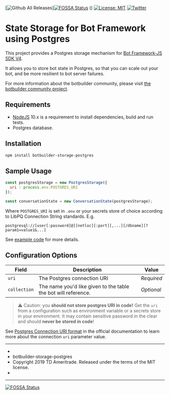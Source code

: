 [![Github All Releases](https://img.shields.io/github/downloads/TDAmeritrade/botbuilder-storage-postgres/total.svg)][![FOSSA Status](https://app.fossa.io/api/projects/git%2Bgithub.com%2FTDAmeritrade%2Fbotbuilder-storage-postgres.svg?type=shield)](https://app.fossa.io/projects/git%2Bgithub.com%2FTDAmeritrade%2Fbotbuilder-storage-postgres?ref=badge_shield)
() [![License: MIT](https://img.shields.io/badge/License-MIT-yellow.svg)](https://opensource.org/licenses/MIT) [![Twitter](https://img.shields.io/twitter/url/https/github.com/TDAmeritrade/botbuilder-storage-postgres.svg?style=social)](https://twitter.com/intent/tweet?text=Wow:&url=https%3A%2F%2Fgithub.com%2FTDAmeritrade%2Fbotbuilder-storage-postgres)

# State Storage for Bot Framework using Postgres

This project provides a Postgres storage mechanism for [Bot Framework-JS SDK V4](https://github.com/Microsoft/botbuilder-js).

It allows you to store bot state in Postgres, so that you can scale out your bot, and be more resilient to bot server failures.

For more information about the botbuilder community, please visit [the botbuilder community project](https://github.com/BotBuilderCommunity/botbuilder-community-js).

## Requirements

-   [NodeJS](https://nodejs.org/en/) 10.x is a requirement to install dependencies, build and run tests.
-   Postgres database.

## Installation

```bash
npm install botbuilder-storage-postgres
```

## Sample Usage

```JavaScript
const postgresStorage = new PostgresStorage({
  uri : process.env.POSTGRES_URI
});

const conversationState = new ConversationState(postgresStorage);
```

Where `POSTGRES_URI` is set in `.env` or your secrets store of choice according to LibPQ Connection String standards. E.g.

`postgresql://[user[:password]@][netloc][:port][,...][/dbname][?param1=value1&...]`

See [example code](example/app.js) for more details.

## Configuration Options

| Field | Description                 | Value      |
| ----- | --------------------------- | ---------- |
| `uri` | The Postgres connection URI | _Required_ |
| `collection` | The name you'd like given to the table the bot will reference. | _Optional_ |

> &#X26A0; Caution: you **should not store postgres URI in code!** Get the `uri` from a configuration such as environment variable or a secrets store in your environment. It may contain sensitive password in the clear and should **never be stored in code**!

See [Postgres Connection URI format](https://www.postgresql.org/docs/current/libpq-connect.html#LIBPQ-CONNSTRING) in the official documentation to learn more about the connection `uri` parameter value.

***********************************************************************************
 *
 * botbuilder-storage-postgres
 * Copyright 2019 TD Ameritrade. Released under the terms of the MIT license.
 *
 ***********************************************************************************


[![FOSSA Status](https://app.fossa.io/api/projects/git%2Bgithub.com%2FTDAmeritrade%2Fbotbuilder-storage-postgres.svg?type=large)](https://app.fossa.io/projects/git%2Bgithub.com%2FTDAmeritrade%2Fbotbuilder-storage-postgres?ref=badge_large)